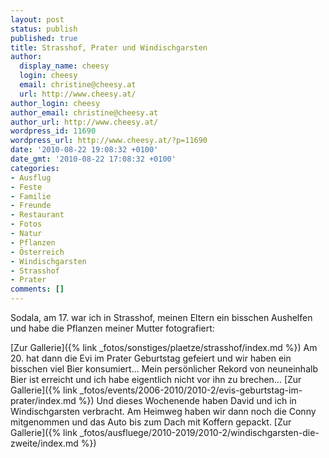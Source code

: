 ```yaml
---
layout: post
status: publish
published: true
title: Strasshof, Prater und Windischgarsten
author:
  display_name: cheesy
  login: cheesy
  email: christine@cheesy.at
  url: http://www.cheesy.at/
author_login: cheesy
author_email: christine@cheesy.at
author_url: http://www.cheesy.at/
wordpress_id: 11690
wordpress_url: http://www.cheesy.at/?p=11690
date: '2010-08-22 19:08:32 +0100'
date_gmt: '2010-08-22 17:08:32 +0100'
categories:
- Ausflug
- Feste
- Familie
- Freunde
- Restaurant
- Fotos
- Natur
- Pflanzen
- Österreich
- Windischgarsten
- Strasshof
- Prater
comments: []
---
```

<!--:de-->Sodala, am 17. war ich in Strasshof, meinen Eltern ein bisschen Aushelfen und habe die Pflanzen meiner Mutter fotografiert:
[Zur Gallerie]({% link _fotos/sonstiges/plaetze/strasshof/index.md %})
Am 20. hat dann die Evi im Prater Geburtstag gefeiert und wir haben ein bisschen viel Bier konsumiert... Mein persönlicher Rekord von neuneinhalb Bier ist erreicht und ich habe eigentlich nicht vor ihn zu brechen...
[Zur Gallerie]({% link _fotos/events/2006-2010/2010-2/evis-geburtstag-im-prater/index.md %})
Und dieses Wochenende haben David und ich in Windischgarsten verbracht. Am Heimweg haben wir dann noch die Conny mitgenommen und das Auto bis zum Dach mit Koffern gepackt.
[Zur Gallerie]({% link _fotos/ausfluege/2010-2019/2010-2/windischgarsten-die-zweite/index.md %})
